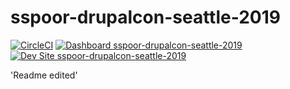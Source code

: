 # sspoor-drupalcon-seattle-2019

[![CircleCI](https://circleci.com/gh/pantheon-training-org/sspoor-drupalcon-seattle-2019.svg?style=shield)](https://circleci.com/gh/pantheon-training-org/sspoor-drupalcon-seattle-2019)
[![Dashboard sspoor-drupalcon-seattle-2019](https://img.shields.io/badge/dashboard-sspoor_drupalcon_seattle_2019-yellow.svg)](https://dashboard.pantheon.io/sites/e8f50c2e-0b1a-4495-8b58-0fcbeca86cca#dev/code)
[![Dev Site sspoor-drupalcon-seattle-2019](https://img.shields.io/badge/site-sspoor_drupalcon_seattle_2019-blue.svg)](http://dev-sspoor-drupalcon-seattle-2019.pantheonsite.io/)


'Readme edited'

